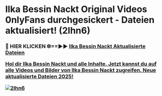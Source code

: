 # Ilka Bessin Nackt Original Videos 0nlyFans durchgesickert - Dateien aktualisiert! (2lhn6)

<h3>🔴 HIER KLICKEN 🌐==►► <a href="https://tinyurl.com/h6vf6nb8" rel="nofollow">Ilka Bessin Nackt Aktualisierte Dateien

Hol dir Ilka Bessin Nackt und alle Inhalte. Jetzt kannst du auf alle Videos und Bilder von Ilka Bessin Nackt zugreifen. Neue aktualisierte Dateien 2025!

[![2lhn6](https://i.imgur.com/sD4kR3V.gif)](https://tinyurl.com/h6vf6nb8)
